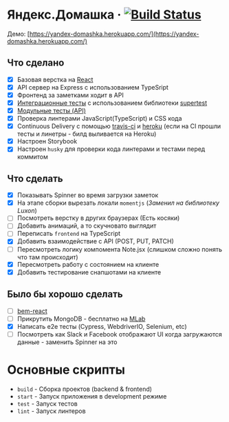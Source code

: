 # Яндекс.Домашка &middot; [![Build Status](https://travis-ci.com/kmisachenka/yandex-domashka.svg?token=xrh736JcsE4kMVB1sCn3&branch=master)](https://travis-ci.com/kmisachenka/yandex-domashka)

Демо: [https://yandex-domashka.herokuapp.com/](https://yandex-domashka.herokuapp.com/)

## Что сделано

- [x] Базовая верстка на [React](https://github.com/facebook/create-react-app)
- [x] API сервер на Express с использованием TypeSript
- [x] Фронтенд за заметками ходит в API
- [x] [Интеграционные тесты](backend/src/notes/notes.spec.ts) с использованием библиотеки [supertest](https://github.com/visionmedia/supertest)
- [x] [Модульные тесты (API)](backend/src/notes/repositories/Notes.test.ts)
- [x] Проверка линтерами JavaScript(TypeScript) и CSS кода
- [x] Continuous Delivery с помощью [travis-ci](.travis.yml) и [heroku](Procfile) (если на CI прошли тесты и линетры - билд выливается на Heroku)
- [x] Настроен Storybook
- [x] Настроен `husky` для проверки кода линтерами и тестами перед коммитом

## Что сделать

- [x] Показывать Spinner во время загрузки заметок
- [x] На этапе сборки вырезать локали `momentjs` (_Заменил на библиотеку Luxon_)
- [ ] Посмотреть верстку в других браузерах (Есть косяки)
- [ ] Добавить анимаций, а то скучновато выглядит
- [ ] Переписать `frontend` на TypeScript
- [x] Добавить взаимодействие с API (POST, PUT, PATCH)
- [ ] Пересмотреть логику компомента Note.jsx (слишком сложно понять что там происходит)
- [x] Пересмотреть работу с состоянием на клиенте
- [x] Добавить тестирование снапшотами на клиенте

## Было бы хорошо сделать

- [ ] [bem-react](https://github.com/bem/bem-react)
- [ ] Прикрутить MongoDB - бесплатно на [MLab](https://mlab.com/)
- [x] Написать e2e тесты (Cypress, WebdriverIO, Selenium, etc)
- [ ] Посмотреть как Slack и Facebook отображают UI когда загружаются данные - заменить Spinner на это

# Основные скрипты

- `build` - Сборка проектов (backend & frontend)
- `start` - Запуск приложения в development режиме
- `test` - Запуск тестов
- `lint` - Запуск линтеров
